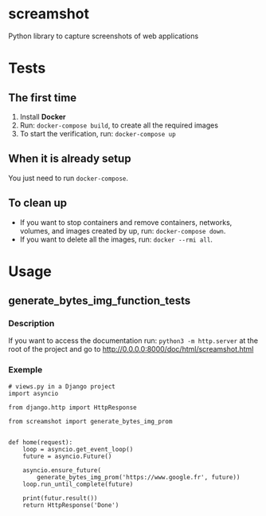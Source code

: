 # screamshot
Python library to capture screenshots of web applications

# Tests
## The first time

1. Install **Docker**
2. Run: `docker-compose build`, to create all the required images
3. To start the verification, run: `docker-compose up`

## When it is already setup

You just need to run `docker-compose`.

## To clean up

* If you want to stop containers and remove containers, networks, volumes, and images created by up, run: `docker-compose down`.
* If you want to delete all the images, run: `docker --rmi all`.

# Usage
## generate_bytes_img_function_tests
### Description

If you want to access the documentation run: `python3 -m http.server` at the root of the project and go to <http://0.0.0.0:8000/doc/html/screamshot.html>

### Exemple

```
# views.py in a Django project
import asyncio

from django.http import HttpResponse

from screamshot import generate_bytes_img_prom


def home(request):
    loop = asyncio.get_event_loop()
    future = asyncio.Future()

    asyncio.ensure_future(
        generate_bytes_img_prom('https://www.google.fr', future))
    loop.run_until_complete(future)

    print(futur.result())
    return HttpResponse('Done')
``` 
